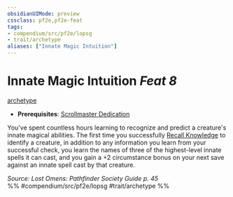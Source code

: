 ```yaml
---
obsidianUIMode: preview
cssclass: pf2e,pf2e-feat
tags:
- compendium/src/pf2e/lopsg
- trait/archetype
aliases: ["Innate Magic Intuition"]
---
```

# Innate Magic Intuition  *Feat 8*  
[archetype](archetype.md "Archetype Feat Trait")  

- **Prerequisites**: [Scrollmaster Dedication](scrollmaster-dedication-locg.md)

You've spent countless hours learning to recognize and predict a creature's innate magical abilities. The first time you successfully [Recall Knowledge](recall-knowledge.md) to identify a creature, in addition to any information you learn from your successful check, you learn the names of three of the highest-level innate spells it can cast, and you gain a +2 circumstance bonus on your next save against an innate spell cast by that creature.

*Source: Lost Omens: Pathfinder Society Guide p. 45*  
%% #compendium/src/pf2e/lopsg #trait/archetype %%